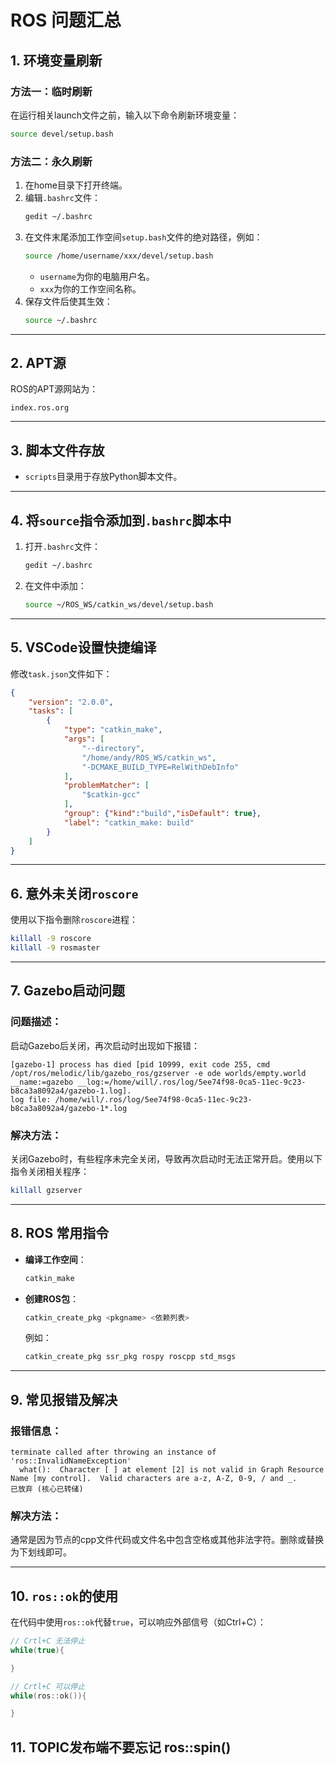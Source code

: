 # ROS 问题汇总

## 1. 环境变量刷新

### 方法一：临时刷新
在运行相关launch文件之前，输入以下命令刷新环境变量：
```bash
source devel/setup.bash
```

### 方法二：永久刷新
1. 在home目录下打开终端。
2. 编辑`.bashrc`文件：
   ```bash
   gedit ~/.bashrc
   ```
3. 在文件末尾添加工作空间`setup.bash`文件的绝对路径，例如：
   ```bash
   source /home/username/xxx/devel/setup.bash
   ```
   - `username`为你的电脑用户名。
   - `xxx`为你的工作空间名称。
4. 保存文件后使其生效：
   ```bash
   source ~/.bashrc
   ```

---

## 2. APT源
ROS的APT源网站为：
```
index.ros.org
```

---

## 3. 脚本文件存放
- `scripts`目录用于存放Python脚本文件。

---

## 4. 将`source`指令添加到`.bashrc`脚本中
1. 打开`.bashrc`文件：
   ```bash
   gedit ~/.bashrc
   ```
2. 在文件中添加：
   ```bash
   source ~/ROS_WS/catkin_ws/devel/setup.bash
   ```

---

## 5. VSCode设置快捷编译
修改`task.json`文件如下：
```json
{
	"version": "2.0.0",
	"tasks": [
		{
			"type": "catkin_make",
			"args": [
				"--directory",
				"/home/andy/ROS_WS/catkin_ws",
				"-DCMAKE_BUILD_TYPE=RelWithDebInfo"
			],
			"problemMatcher": [
				"$catkin-gcc"
			],
			"group": {"kind":"build","isDefault": true},
			"label": "catkin_make: build"
		}
	]
}
```

---

## 6. 意外未关闭`roscore`
使用以下指令删除`roscore`进程：
```bash
killall -9 roscore
killall -9 rosmaster
```

---

## 7. Gazebo启动问题
### 问题描述：
启动Gazebo后关闭，再次启动时出现如下报错：
```
[gazebo-1] process has died [pid 10999, exit code 255, cmd /opt/ros/melodic/lib/gazebo_ros/gzserver -e ode worlds/empty.world __name:=gazebo __log:=/home/will/.ros/log/5ee74f98-0ca5-11ec-9c23-b8ca3a8092a4/gazebo-1.log].
log file: /home/will/.ros/log/5ee74f98-0ca5-11ec-9c23-b8ca3a8092a4/gazebo-1*.log
```
### 解决方法：
关闭Gazebo时，有些程序未完全关闭，导致再次启动时无法正常开启。使用以下指令关闭相关程序：
```bash
killall gzserver
```

---

## 8. ROS 常用指令
- **编译工作空间**：
  ```bash
  catkin_make
  ```
- **创建ROS包**：
  ```bash
  catkin_create_pkg <pkgname> <依赖列表>
  ```
  例如：
  ```bash
  catkin_create_pkg ssr_pkg rospy roscpp std_msgs
  ```

---

## 9. 常见报错及解决
### 报错信息：
```
terminate called after throwing an instance of 'ros::InvalidNameException'
  what():  Character [ ] at element [2] is not valid in Graph Resource Name [my control].  Valid characters are a-z, A-Z, 0-9, / and _.
已放弃 (核心已转储)
```
### 解决方法：
通常是因为节点的cpp文件代码或文件名中包含空格或其他非法字符。删除或替换为下划线即可。

---

## 10. `ros::ok`的使用
在代码中使用`ros::ok`代替`true`，可以响应外部信号（如Ctrl+C）：
```cpp
// Crtl+C 无法停止
while(true){

}

// Crtl+C 可以停止
while(ros::ok()){

}
```

## 11. TOPIC发布端不要忘记 ros::spin()
